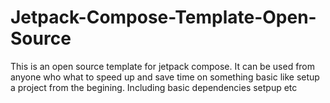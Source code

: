 # Jetpack-Compose-Template-Open-Source
This is an open source template for jetpack compose. It can be used from anyone who what to speed up and save time on something basic like setup a project from the begining. Including basic dependencies setpup etc
